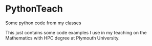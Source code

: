 # PythonTeach
Some python code from my classes

This just contains some code examples I use in my teaching on the Mathematics with HPC degree at Plymouth University.
